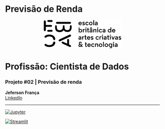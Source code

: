 # Previsão de Renda
<div style="text-align:center">
<img src="https://raw.githubusercontent.com/Jefersonfranca/Previs-o-de-Renda/main/imagens/newebac_logo_black_half.png" alt="ebac-logo" width=50%>
</div>

# **Profissão: Cientista de Dados**
### **Projeto #02** | Previsão de renda
<div>

**Jeferson França**   
[  LinkedIn](https://www.linkedin.com/in/jeferson-frança-bastos/)<br>
</div>
<hr>

</details>



<a href="https://github.com/Jefersonfranca/Previs-o-de-Renda/blob/main/projeto-2.ipynb"><img src="https://camo.githubusercontent.com/c1243f861740b77b333942add626be8927a8446599d5a36cd11f32f2d15d382e/68747470733a2f2f696d672e736869656c64732e696f2f62616467652f4a7570797465722d4633373632362e7376673f266c6f676f3d4a757079746572266c6f676f436f6c6f723d7768697465" alt="Jupyter" data-canonical-src="https://img.shields.io/badge/Jupyter-F37626.svg?&amp;logo=Jupyter&amp;logoColor=white" style="max-width: 100%;"></a>



<a href=" " rel="nofollow"><img src="https://camo.githubusercontent.com/7265941703624c2fcb95bd7957cf7ddbe817f5fdd84c593c682d5314f43623e9/68747470733a2f2f696d672e736869656c64732e696f2f62616467652f53747265616d6c69742d4646344234423f6c6f676f3d53747265616d6c6974266c6f676f436f6c6f723d7768697465" alt="Streamlit" data-canonical-src="https://img.shields.io/badge/Streamlit-FF4B4B?logo=Streamlit&amp;logoColor=white" style="max-width: 100%;"></a>
